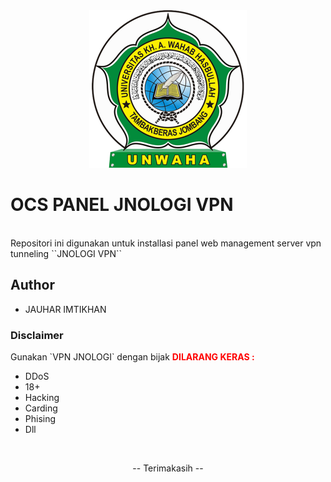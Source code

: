 <div align="center"><img src="asset/logo.png" width="50%"></div>

<h1 color="red">OCS PANEL JNOLOGI VPN</h1></br>
Repositori ini digunakan untuk installasi panel web management server vpn tunneling ``JNOLOGI VPN``

<h2>Author</h2>
<ul>
  <li>
    JAUHAR IMTIKHAN
  </li>
</ul>

<h3>Disclaimer</h3>
<span>Gunakan `VPN JNOLOGI` dengan bijak</span>
<font color="red"><b>DILARANG KERAS :</b></font>
<ul>
  <li> 
     DDoS   
  </li>
  <li>
     18+    
  </li>
    
<li>Hacking</li>
<li> 
 Carding
</li>
<li>
Phising  
</li>
<li>
Dll  
</li>
</ul>
</br><div align="center"><p color="green">-- Terimakasih --</p></div>
